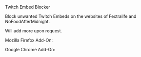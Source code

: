 Twitch Embed Blocker 

Block unwanted Twitch Embeds on the websites of Fextralife and NoFoodAfterMidnight.

Will add more upon request.

Mozilla Firefox Add-On: 

Google Chrome Add-On: